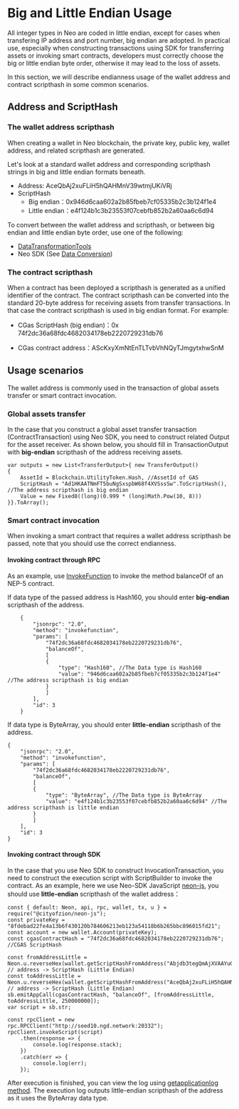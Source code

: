 # Big and Little Endian Usage

All integer types in Neo are coded in little endian, except for cases when transfering IP address and port number, big endian are adopted.
In practical use,  especially when constructing transactions using SDK for transferring assets or invoking smart contracts, developers must correctly choose the big or little endian byte order, otherwise it may lead to the loss of assets.

In this section, we will describe endianness usage of the wallet address and contract scripthash in some common scenarios.

## Address and ScriptHash
### The wallet address scripthash
When creating a wallet in Neo blockchain, the private key, public key, wallet address, and related scripthash are generated.

Let's look at a standard wallet address and corresponding scripthash strings in big and little endian formats beneath.

- Address: AceQbAj2xuFLiH5hQAHMnV39wtmjUKiVRj
- ScriptHash
  - Big endian：0x946d6caa602a2b85fbeb7cf05335b2c3b124f1e4
  - Little endian：e4f124b1c3b23553f07cebfb852b2a60aa6c6d94

To convert between the wallet address and scripthash, or between big endian and little endian byte order, use one of the following:

- [DataTransformationTools](https://peterlinx.github.io/DataTransformationTools/)
- Neo SDK (See [Data Conversion](../sdk/conversion.md))

### The contract scripthash
When a contract has been deployed a scripthash is generated as a unified identifier of the contract. The contract scripthash can be converted into the standard 20-byte address for receiving assets from transfer transactions. In that case the contract scripthash is used in big endian format. For example:

- CGas ScriptHash (big endian)：0x 74f2dc36a68fdc4682034178eb2220729231db76 

- CGas contract address：AScKxyXmNtEnTLTvbVhNQyTJmgytxhwSnM

## Usage scenarios
The wallet address is commonly used in the transaction of global assets transfer or smart contract invocation.
### Global assets transfer
In the case that you construct a global asset transfer transaction (ContractTransaction) using Neo SDK, you need to construct related Output for the asset receiver. As shown below, you should fill in TransactionOutput with **big-endian** scripthash of the address receiving assets.

```
var outputs = new List<TransferOutput>{ new TransferOutput()
{
    AssetId = Blockchain.UtilityToken.Hash, //AssetId of GAS
    ScriptHash = "Ad1HKAATNmFT5buNgSxspbW68f4XVSssSw".ToScriptHash(), //The address scripthash is big endian
    Value = new Fixed8((long)(0.999 * (long)Math.Pow(10, 8)))
}}.ToArray();
```

### Smart contract invocation
When invoking a smart contract that requires a wallet address scripthash be passed, note that you should use the correct endianness.

#### Invoking contract through RPC

As an example, use [InvokeFunction](../../reference/rpc/latest-version/api/invokefunction.md) to invoke the method balanceOf of an NEP-5 contract.

If data type of the passed address is Hash160, you should enter **big-endian** scripthash of the address.

```
    {
        "jsonrpc": "2.0",
        "method": "invokefunction",
        "params": [
            "74f2dc36a68fdc4682034178eb2220729231db76",
            "balanceOf",
            [
            {
                "type": "Hash160", //The Data type is Hash160
                "value": "946d6caa602a2b85fbeb7cf05335b2c3b124f1e4" //The address scripthash is big endian
            }
            ]
        ],
        "id": 3
    }
```

If data type is ByteArray, you should enter **little-endian** scripthash of the address.

```
{
    "jsonrpc": "2.0",
    "method": "invokefunction",
    "params": [
        "74f2dc36a68fdc4682034178eb2220729231db76",
        "balanceOf",
        [
        {
            "type": "ByteArray", //The Data type is ByteArray
            "value": "e4f124b1c3b23553f07cebfb852b2a60aa6c6d94" //The address scripthash is little endian
        }
        ]
    ],
    "id": 3
}
```

#### Invoking contract through SDK


In the case that you use Neo SDK to construct InvocationTransaction, you need to construct the execution script with ScriptBuilder to invoke the contract. As an example, here we use Neo-SDK JavaScript [neon-js](http://cityofzion.io/neon-js/en/), you should use **little-endian** scripthash of the wallet address：

```
const { default: Neon, api, rpc, wallet, tx, u } = require("@cityofzion/neon-js");
const privateKey = "8fdebad22fe4a13b6f430120b784606213eb123a54118b6b265bbc896015fd21";
const account = new wallet.Account(privateKey);
const cgasContractHash = "74f2dc36a68fdc4682034178eb2220729231db76"; //CGAS ScriptHash

const fromAddressLittle = Neon.u.reverseHex(wallet.getScriptHashFromAddress("Abjdb3tegQmAjXVAAYuQPHG9Lw4j2mjUhT")); // address -> ScriptHash (Little Endian)
const toAddressLittle = Neon.u.reverseHex(wallet.getScriptHashFromAddress("AceQbAj2xuFLiH5hQAHMnV39wtmjUKiVRj")); // address -> ScriptHash (Little Endian)
sb.emitAppCall(cgasContractHash, "balanceOf", [fromAddressLittle, toAddressLittle, 250000000]);
var script = sb.str;

const rpcClient = new rpc.RPCClient("http://seed10.ngd.network:20332");
rpcClient.invokeScript(script)
    .then(response => {
        console.log(response.stack);
    })
    .catch(err => {
        console.log(err);
    });
```

After execution is finished, you can view the log using [getapplicationlog method](../../reference/rpc/latest-version/api/getapplicationlog.md). The execution log outputs little-endian scripthash of the address as it uses the ByteArray data type.

